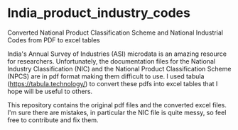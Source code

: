 # India_product_industry_codes
Converted National Product Classification Scheme and National Industrial Codes from PDF to excel tables

India's Annual Survey of Industries (ASI) microdata is an amazing resource for researchers. Unfortunately, the documentation files for the National Industry Classification (NIC) and the National Product Classification Scheme (NPCS) are in pdf format making them difficult to use. I used tabula (https://tabula.technology/) to convert these pdfs into excel tables that I hope will be useful to others. 

This repository contains the original pdf files and the converted excel files. I'm sure there are mistakes, in particular the NIC file is quite messy, so feel free to contribute and fix them.
